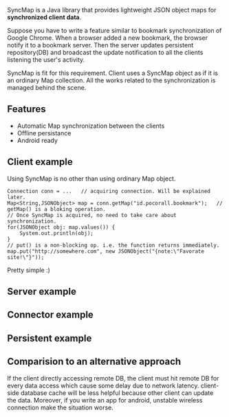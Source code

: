 SyncMap is a Java library that provides lightweight JSON object maps for **synchronized client data**.

Suppose you have to write a feature similar to bookmark synchronization of Google Chrome. When a browser added a new bookmark, the browser notify it to a bookmark server. Then the server updates persistent repository(DB) and broadcast the update notification to all the clients listening the user's activity.

SyncMap is fit for this requirement. Client uses a SyncMap object as if it is an ordinary Map collection. All the works related to the synchronization is managed behind the scene. 



## Features

* Automatic Map synchronization between the clients
* Offline persistance
* Android ready

## Client example

Using SyncMap is no other than using ordinary Map object.

    Connection conn = ...	// acquiring connection. Will be explained later.
    Map<String,JSONObject> map = conn.getMap("id.pocorall.bookmark");	// getMap() is a bloking operation.
    // Once SyncMap is acquired, no need to take care about synchronization.
    for(JSONObject obj: map.values()) {
    	System.out.println(obj);
    }
    // put() is a non-blocking op. i.e. the function returns immediately.
    map.put("http://somewhere.com", new JSONObject("{note:\"Favorate site!\"}")); 

Pretty simple :)

## Server example

## Connector example

## Persistent example

## Comparision to an alternative approach

If the client directly accessing remote DB, the client must hit remote DB for every data access which cause some delay due to network latency. client-side database cache will be less helpful because other client can update the data. Moreover, if you write an app for android, unstable wireless connection make the situation worse.

